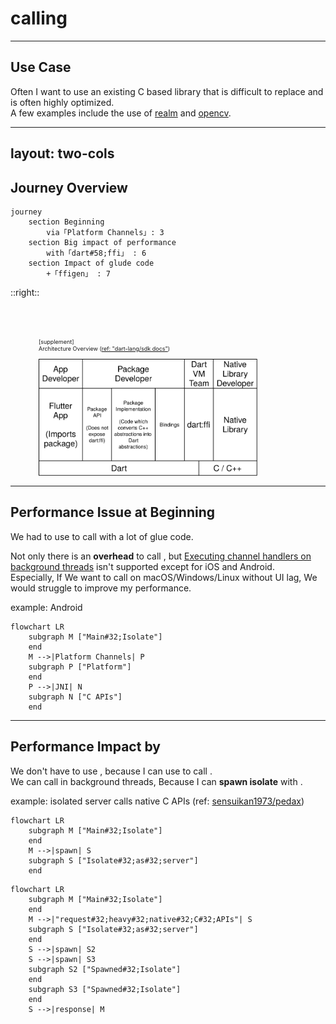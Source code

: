 <PageTitleHeader section="calling native C APIs"/>

# calling <UniqueTechnicalTerm val="native C APIs"/>

---

<PageTitleHeader section="calling native C APIs" title="Use Case"/>

## Use Case

Often I want to use an existing C based library that is difficult to replace and is often highly optimized.  
A few examples include the use of [realm](https://github.com/realm/realm-core) and [opencv](https://opencv.org/).

---
layout: two-cols
---
<!-- https://github.com/slidevjs/slidev/blob/main/packages/client/layouts/two-cols.vue -->

<PageTitleHeader section="calling native C APIs" title="Journey Overview"/>

## Journey Overview

```mermaid {scale: 0.6}
journey
    section Beginning
        via「Platform Channels」: 3
    section Big impact of performance
        with「dart#58;ffi」 : 6
    section Impact of glude code
        +「ffigen」 : 7
```
<!-- https://mermaid-js.github.io/mermaid/#/./flowchart?id=entity-codes-to-escape-characters -->

::right::
<br/>
<br/>
<br/>
<br/>
<div style="margin-left: 5em; font-size: xx-small">
    <div>
        [supplement]
        <br/>
        <TechnicalTerm val="dart:ffi"/> Architecture Overview
        (<a href="https://github.com/dart-lang/sdk/blob/master/samples/ffi/sqlite/docs/sqlite-tutorial.md#architecture-overview">ref: "dart-lang/sdk docs"</a>)
    </div>
    <br/>
    <img src="https://github.com/dart-lang/sdk/raw/master/samples/ffi/sqlite/docs/lib/scenario-default.svg" width="350"/>
</div>

---

<PageTitleHeader section="calling native C APIs" title="Issues"/>

## Performance Issue at Beginning

We had to use <a href="https://docs.flutter.dev/development/platform-integration/platform-channels" target="_blank"><TechnicalTerm val="Platform Channels"/></a> to call <UniqueTechnicalTerm val="native C APIs"/> with a lot of glue code.  
<!-- [Dart VM FFI Vision written by Google dart-lang Team Engineer](https://gist.github.com/mraleph/2582b57737711da40262fad71215d62e) -->

Not only there is an **overhead** to call <TechnicalTerm val="Platform Channels"/>, but [Executing channel handlers on background threads](https://docs.flutter.dev/development/platform-integration/platform-channels#channels-and-platform-threading) isn't supported except for iOS and Android.  
Especially, If We want to call <UniqueTerm val="Expensive"/> <UniqueTechnicalTerm val="native C APIs"/> on macOS/Windows/Linux without UI lag, We would struggle to improve my performance.
<!-- https://docs.google.com/document/d/1bD_tiN987fWEPtw7tjXHzqZVg_g9H95IS32Cm609VZ8/edit# -->

example: Android

```mermaid
flowchart LR
    subgraph M ["Main#32;Isolate"]
    end
    M -->|Platform Channels| P
    subgraph P ["Platform"]
    end
    P -->|JNI| N
    subgraph N ["C APIs"]
    end
```

---

<PageTitleHeader section="calling native C APIs" title="Impact"/>

## Performance Impact by <TechnicalTerm val="dart:ffi"/>

We don't have to use <TechnicalTerm val="Platform Channels"/>, because I can use <TechnicalTerm val="dart:ffi"/> to call <UniqueTechnicalTerm val="native C APIs"/>.  
We can call <UniqueTerm val="Expensive"/> <UniqueTechnicalTerm val="native C APIs"/> in background threads, Because I can **spawn isolate** with <TechnicalTerm val="dart:ffi"/>.  

example: isolated server calls native C APIs (ref: [sensuikan1973/pedax](https://github.com/sensuikan1973/pedax/blob/main/lib/engine/edax_server.dart))

```mermaid
flowchart LR
    subgraph M ["Main#32;Isolate"]
    end
    M -->|spawn| S
    subgraph S ["Isolate#32;as#32;server"]
    end
```

```mermaid
flowchart LR
    subgraph M ["Main#32;Isolate"]
    end
    M -->|"request#32;heavy#32;native#32;C#32;APIs"| S
    subgraph S ["Isolate#32;as#32;server"]
    end
    S -->|spawn| S2
    S -->|spawn| S3
    subgraph S2 ["Spawned#32;Isolate"]
    end
    subgraph S3 ["Spawned#32;Isolate"]
    end
    S -->|response| M
```

<!-- https://mermaid-js.github.io/mermaid/#/flowchart -->
